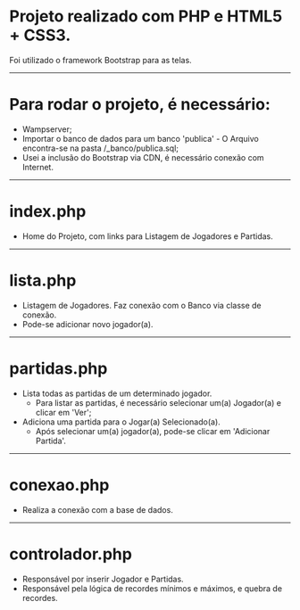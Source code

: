 # Projeto realizado com PHP e HTML5 + CSS3. 
Foi utilizado o framework Bootstrap para as telas.
____
# Para rodar o projeto, é necessário:
- Wampserver;
- Importar o banco de dados para um banco 'publica' - O Arquivo encontra-se na pasta /_banco/publica.sql;
- Usei a inclusão do Bootstrap via CDN, é necessário conexão com Internet.

____

# index.php
- Home do Projeto, com links para Listagem de Jogadores e Partidas.

____
# lista.php
- Listagem de Jogadores. Faz conexão com o Banco via classe de conexão.
- Pode-se adicionar novo jogador(a).

____
# partidas.php
- Lista todas as partidas de um determinado jogador.
	- Para listar as partidas, é necessário selecionar um(a) Jogador(a) e clicar em 'Ver';
- Adiciona uma partida para o Jogar(a) Selecionado(a).
	- Após selecionar um(a) jogador(a), pode-se clicar em 'Adicionar Partida'.
	
____
# conexao.php
- Realiza a conexão com a base de dados.

____
# controlador.php
- Responsável por inserir Jogador e Partidas.
- Responsável pela lógica de recordes mínimos e máximos, e quebra de recordes.
